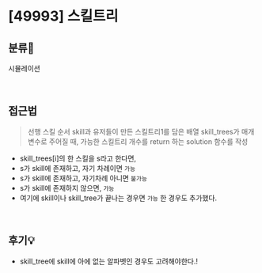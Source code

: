 # [49993] 스킬트리
## 분류💁

시뮬레이션

</br>

## 접근법

> 선행 스킬 순서 skill과 유저들이 만든 스킬트리1를 담은 배열 skill_trees가 매개변수로 주어질 때, 가능한 스킬트리 개수를 return 하는 solution 함수를 작성
- skill_trees[i]의 한 스킬을 s라고 한다면, 
- s가 skill에 존재하고, 자기 차례이면 `가능`
- s가 skill에 존재하고, 자기차례 아니면 `불가능`
- s가 skill에 존재하지 않으면, `가능`
- 여기에 skill이나 skill_tree가 끝나는 경우면 `가능` 한 경우도 추가했다.

</br>

## 후기💡

- skill_tree에 skill에 아에 없는 알파벳인 경우도 고려해야한다.!
